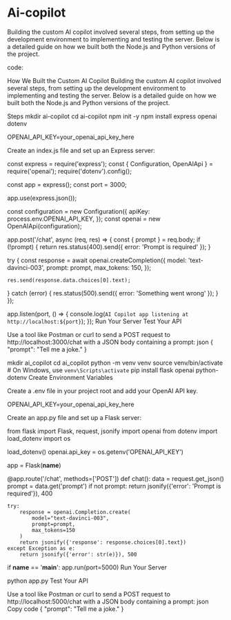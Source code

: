 # Ai-copilot
Building the custom AI copilot involved several steps, from setting up the development environment to implementing and testing the server. Below is a detailed guide on how we built both the Node.js and Python versions of the project.

code:

How We Built the Custom AI Copilot
Building the custom AI copilot involved several steps, from setting up the development environment to implementing and testing the server. Below is a detailed guide on how we built both the Node.js and Python versions of the project.

Steps
mkdir ai-copilot
cd ai-copilot
npm init -y
npm install express openai dotenv

OPENAI_API_KEY=your_openai_api_key_here

Create an index.js file and set up an Express server:


const express = require('express');
const { Configuration, OpenAIApi } = require('openai');
require('dotenv').config();

const app = express();
const port = 3000;

app.use(express.json());

const configuration = new Configuration({
  apiKey: process.env.OPENAI_API_KEY,
});
const openai = new OpenAIApi(configuration);

app.post('/chat', async (req, res) => {
  const { prompt } = req.body;
  if (!prompt) {
    return res.status(400).send({ error: 'Prompt is required' });
  }

  try {
    const response = await openai.createCompletion({
      model: 'text-davinci-003',
      prompt: prompt,
      max_tokens: 150,
    });

    res.send(response.data.choices[0].text);
  } catch (error) {
    res.status(500).send({ error: 'Something went wrong' });
  }
});

app.listen(port, () => {
  console.log(`AI Copilot app listening at http://localhost:${port}`);
});
Run Your Server
Test Your API

Use a tool like Postman or curl to send a POST request to http://localhost:3000/chat with a JSON body containing a prompt:
json
{
  "prompt": "Tell me a joke."
}

mkdir ai_copilot
cd ai_copilot
python -m venv venv
source venv/bin/activate  # On Windows, use `venv\Scripts\activate`
pip install flask openai python-dotenv
Create Environment Variables

Create a .env file in your project root and add your OpenAI API key.

OPENAI_API_KEY=your_openai_api_key_here


Create an app.py file and set up a Flask server:

from flask import Flask, request, jsonify
import openai
from dotenv import load_dotenv
import os

load_dotenv()
openai.api_key = os.getenv('OPENAI_API_KEY')

app = Flask(__name__)

@app.route('/chat', methods=['POST'])
def chat():
    data = request.get_json()
    prompt = data.get('prompt')
    if not prompt:
        return jsonify({'error': 'Prompt is required'}), 400

    try:
        response = openai.Completion.create(
            model="text-davinci-003",
            prompt=prompt,
            max_tokens=150
        )
        return jsonify({'response': response.choices[0].text})
    except Exception as e:
        return jsonify({'error': str(e)}), 500

if __name__ == '__main__':
    app.run(port=5000)
Run Your Server


python app.py
Test Your API

Use a tool like Postman or curl to send a POST request to http://localhost:5000/chat with a JSON body containing a prompt:
json
Copy code
{
  "prompt": "Tell me a joke."
}
